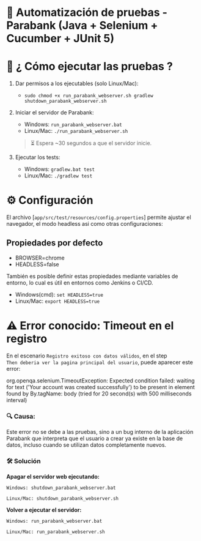 # 🧪 Automatización de pruebas - Parabank (Java + Selenium + Cucumber + JUnit 5)


# 🚀 ¿ Cómo ejecutar las pruebas ?


1. Dar permisos a los ejecutables (solo Linux/Mac):
   
   - `sudo chmod +x run_parabank_webserver.sh gradlew shutdown_parabank_webserver.sh`

3. Iniciar el servidor de Parabank:
   - Windows: `run_parabank_webserver.bat`
   - Linux/Mac: `./run_parabank_webserver.sh`
   > ⏳ Espera ~30 segundos a que el servidor inicie.

4. Ejecutar los tests:
   - Windows: `gradlew.bat test`
   - Linux/Mac: `./gradlew test`


# ⚙️ Configuración
El archivo [`app/src/test/resources/config.properties`] permite ajustar el navegador, el modo headless asi como otras configuraciones:

## Propiedades por defecto
- BROWSER=chrome
- HEADLESS=false

También es posible definir estas propiedades mediante variables de entorno, lo cual es útil en entornos como Jenkins o CI/CD.      
   - Windows(cmd): `set HEADLESS=true`
   - Linux/Mac: `export HEADLESS=true`

# ⚠️ Error conocido: Timeout en el registro

En el escenario `Registro exitoso con datos válidos`, en el step  
`Then deberia ver la pagina principal del usuario`, puede aparecer este error:

org.openqa.selenium.TimeoutException: Expected condition failed: waiting for text ('Your account was created successfully') to be present in element found by By.tagName: body (tried for 20 second(s) with 500 milliseconds interval)


### 🔍 Causa:  
Este error no se debe a las pruebas, sino a un bug interno de la aplicación Parabank que interpreta que el usuario a crear ya existe en la base de datos, incluso cuando se utilizan datos completamente nuevos.



### 🛠️ Solución
 
**Apagar el servidor web ejecutando:**

    Windows: shutdown_parabank_webserver.bat

    Linux/Mac: shutdown_parabank_webserver.sh

**Volver a ejecutar el servidor:**

    Windows: run_parabank_webserver.bat

    Linux/Mac: run_parabank_webserver.sh

